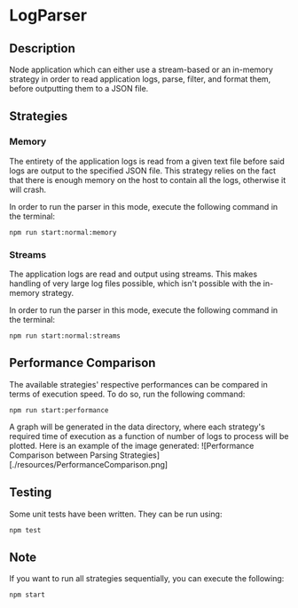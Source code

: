 # LogParser
## Description
Node application which can either use a stream-based or an in-memory strategy in order to read application logs, parse, filter, and format them, before outputting them to a JSON file.

## Strategies
### Memory
The entirety of the application logs is read from a given text file before said logs are output to the specified JSON file. This strategy relies on the fact that there is enough memory on the host to contain all the logs, otherwise it will crash.

In order to run the parser in this mode, execute the following command in the terminal:
```
npm run start:normal:memory
```

### Streams
The application logs are read and output using streams. This makes handling of very large log files possible, which isn't possible with the in-memory strategy.

In order to run the parser in this mode, execute the following command in the terminal:
```
npm run start:normal:streams
```

## Performance Comparison
The available strategies' respective performances can be compared in terms of execution speed. To do so, run the following command:
```
npm run start:performance
```

A graph will be generated in the data directory, where each strategy's required time of execution as a function of number of logs to process will be plotted. Here is an example of the image generated:
![Performance Comparison between Parsing Strategies][./resources/PerformanceComparison.png]

## Testing
Some unit tests have been written. They can be run using:
```
npm test
```

## Note
If you want to run all strategies sequentially, you can execute the following:
```
npm start
```
